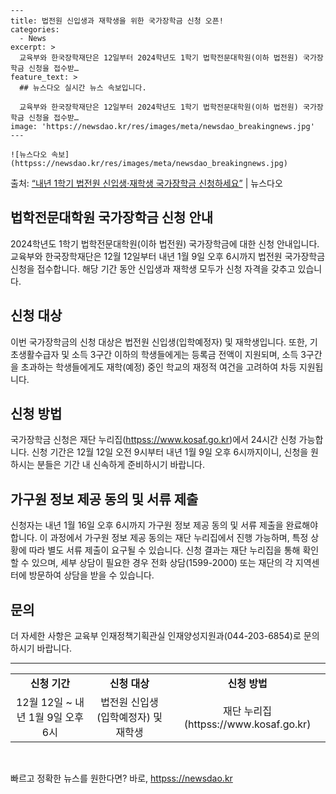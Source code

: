     ---
    title: 법전원 신입생과 재학생을 위한 국가장학금 신청 오픈!
    categories:
      - News
    excerpt: >
      교육부와 한국장학재단은 12일부터 2024학년도 1학기 법학전문대학원(이하 법전원) 국가장학금 신청을 접수받…
    feature_text: >
      ## 뉴스다오 실시간 뉴스 속보입니다.
    
      교육부와 한국장학재단은 12일부터 2024학년도 1학기 법학전문대학원(이하 법전원) 국가장학금 신청을 접수받…
    image: 'https://newsdao.kr/res/images/meta/newsdao_breakingnews.jpg'
    ---
    
    ![뉴스다오 속보](httpss://newsdao.kr/res/images/meta/newsdao_breakingnews.jpg)

<p>출처: <a href="httpss://newsdao.kr/2778" rel="dofollow">“내년 1학기 법전원 신입생·재학생 국가장학금 신청하세요”</a> | 뉴스다오</p>

<h2>법학전문대학원 국가장학금 신청 안내</h2>

<p data-ke-size="size16">2024학년도 1학기 법학전문대학원(이하 법전원) 국가장학금에 대한 신청 안내입니다. 교육부와 한국장학재단은 12월 12일부터 내년 1월 9일 오후 6시까지 법전원 국가장학금 신청을 접수합니다. 해당 기간 동안 신입생과 재학생 모두가 신청 자격을 갖추고 있습니다.</p>

<h2 data-ke-size="size26">신청 대상</h2>

<p>이번 국가장학금의 신청 대상은 법전원 신입생(입학예정자) 및 재학생입니다. 또한, 기초생활수급자 및 소득 3구간 이하의 학생들에게는 등록금 전액이 지원되며, 소득 3구간을 초과하는 학생들에게도 재학(예정) 중인 학교의 재정적 여건을 고려하여 차등 지원됩니다.</p>

<h2 data-ke-size="size26">신청 방법</h2>

<p>국가장학금 신청은 재단 누리집(<a href="httpss://www.kosaf.go.kr">httpss://www.kosaf.go.kr</a>)에서 24시간 신청 가능합니다. 신청 기간은 12월 12일 오전 9시부터 내년 1월 9일 오후 6시까지이니, 신청을 원하시는 분들은 기간 내 신속하게 준비하시기 바랍니다.</p>

<h2 data-ke-size="size26">가구원 정보 제공 동의 및 서류 제출</h2>

<p>신청자는 내년 1월 16일 오후 6시까지 가구원 정보 제공 동의 및 서류 제출을 완료해야 합니다. 이 과정에서 가구원 정보 제공 동의는 재단 누리집에서 진행 가능하며, 특정 상황에 따라 별도 서류 제출이 요구될 수 있습니다. 신청 결과는 재단 누리집을 통해 확인할 수 있으며, 세부 상담이 필요한 경우 전화 상담(1599-2000) 또는 재단의 각 지역센터에 방문하여 상담을 받을 수 있습니다.</p>

<h2 data-ke-size="size26">문의</h2>

<p>더 자세한 사항은 교육부 인재정책기획관실 인재양성지원과(044-203-6854)로 문의하시기 바랍니다.</p>

<hr data-ke-size="size16">

<table>
	<tr>
		<td style="text-align: center; height: 17px;"><b>신청 기간</b></td>
		<td style="text-align: center; height: 17px;"><b>신청 대상</b></td>
		<td style="text-align: center; height: 17px;"><b>신청 방법</b></td>
	</tr>
	<tr>
		<td style="text-align: center; height: 17px;">12월 12일 ~ 내년 1월 9일 오후 6시</td>
		<td style="text-align: center; height: 17px;">법전원 신입생(입학예정자) 및 재학생</td>
		<td style="text-align: center; height: 17px;">재단 누리집(httpss://www.kosaf.go.kr)</td>
	</tr>
</table>

<p data-ke-size="size16">&nbsp;</p> 

빠르고 정확한 뉴스를 원한다면? 바로, <a href="httpss://newsdao.kr" rel="dofollow">httpss://newsdao.kr</a>


    